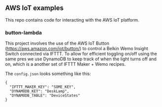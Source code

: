 ## AWS IoT examples

This repo contains code for interacting with the AWS IoT platform.


### button-lambda

This project involves the use of the AWS IoT Button (https://aws.amazon.com/iot/button/) to control a Belkin Wemo Insight Switch connected via IFTTT. To allow for efficient toggling on/off using the same pres we use DynamoDB to keep track of when the light turns off and on, which is a another set of IFTTT Maker + Wemo recipes.


The `config.json` looks something like this:

```
{
  "IFTTT_MAKER_KEY": "SOME_KEY",
  "DYNAMODB_KEY": "DeskLamp",
  "DYNAMODB_TABLE": "DeviceStates"
}
```